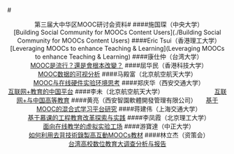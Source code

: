 #<center>第三届大中华区MOOC研讨会资料#
####施国琛（中央大学）　　　　　　　　　　　[Building Social Community for MOOCs Content Users](./Building Social Community for MOOCs Content Users)
####Eric Tsui（香港理工大学）　　　　　　　　[Leveraging MOOCs to enhance Teaching & Learning](Leveraging MOOCs to enhance Teaching & Learning)
####康仕仲（台湾大学）　　　　　　　　　　　[MOOC是流行？還是會根本改變？](MOOC是流行？還是會根本改變？)
####屈华民（香港科技大学）　　　　　　　　　[MOOC数据的可视分析](MOOC数据的可视分析)
####马殿富（北京航空航天大学） 　　　　　　　[MOOC与在线硬件实验环境思考](MOOC与在线硬件实验环境思考)
####郑庆华（西安交通大学）　　　　　　　　　[互联网+教育的中国平台](互联网+教育的中国平台)
####李未（北京航空航天大学）  　　　　　　　　[互联网+与中国高等教育](互联网+与中国高等教育)
####黄亮（西安智園軟體開發管理有限公司）　　[基于MOOC的混合式学习平台研究](基于MOOC的混合式学习平台研究)
####蒋建伟（上海交通大学）　　　　　　　　　[基于慕课的工程教育改革探索与实践](基于慕课的工程教育改革探索与实践)
####李凤霞（北京理工大学）　　　　　　　　　[面向在线教学的虚拟实验工场](面向在线教学的虚拟实验工场)
####游寶達（中正大学）　　　　　　　　　　　[如何利用去背技術錄製高互動MOOCs教材](如何利用去背技術錄製高互動MOOCs教材)
####林立杰（资策会）　　　　　　　　　　　　[台湾高校数位教育大调查分析与报告](台湾高校数位教育大调查分析与报告)
